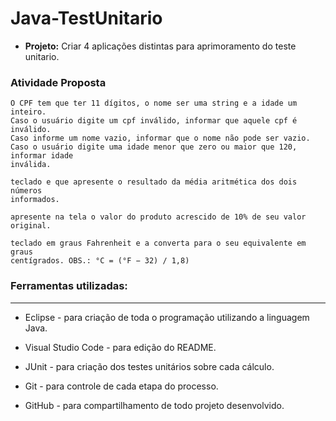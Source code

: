 # Java-TestUnitario

- __Projeto:__ Criar 4 aplicações distintas para aprimoramento do teste unitario.

### __Atividade Proposta__

```1. Crie um programa que peça o nome, CPF e idade para um usuário.
O CPF tem que ter 11 dígitos, o nome ser uma string e a idade um inteiro.
Caso o usuário digite um cpf inválido, informar que aquele cpf é inválido.
Caso informe um nome vazio, informar que o nome não pode ser vazio.
Caso o usuário digite uma idade menor que zero ou maior que 120, informar idade 
inválida.
```
```2. Escreva um algoritmo que leia dois números informados pelo usuário a partir do 
teclado e que apresente o resultado da média aritmética dos dois números 
informados.
```
```3. Escreva um algoritmo que leia o preço de um produto a partir do teclado e 
apresente na tela o valor do produto acrescido de 10% de seu valor original. 
```
```4. Escreva um algoritmo que leia uma temperatura fornecida pelo usuário a partir do 
teclado em graus Fahrenheit e a converta para o seu equivalente em graus 
centígrados. OBS.: °C = (°F − 32) / 1,8)
```
### __Ferramentas utilizadas:__
---
- Eclipse - para criação de toda o programação utilizando a linguagem Java.

- Visual Studio Code - para edição do README.

- JUnit - para criação dos testes unitários sobre cada cálculo.

- Git - para controle de cada etapa do processo.

- GitHub - para compartilhamento de todo projeto desenvolvido.



